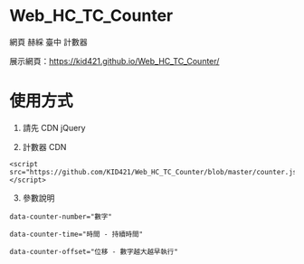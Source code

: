 # Web_HC_TC_Counter
網頁 赫綵 臺中 計數器

展示網頁：https://kid421.github.io/Web_HC_TC_Counter/

# 使用方式

1. 請先 CDN jQuery

2. 計數器 CDN

```
<script src="https://github.com/KID421/Web_HC_TC_Counter/blob/master/counter.js"></script>
```

3. 參數說明

```
data-counter-number="數字"

data-counter-time="時間 - 持續時間"

data-counter-offset="位移 - 數字越大越早執行"
```